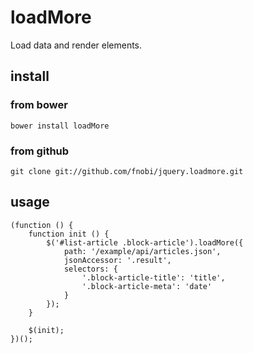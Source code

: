 loadMore
======

Load data and render elements.

## install

### from bower
```
bower install loadMore
```

### from github
```
git clone git://github.com/fnobi/jquery.loadmore.git
```

## usage
```
(function () {
    function init () {
        $('#list-article .block-article').loadMore({
            path: '/example/api/articles.json',
            jsonAccessor: '.result',
            selectors: {
                '.block-article-title': 'title',
                '.block-article-meta': 'date'
            }
        });
    }

    $(init);
})();

```
